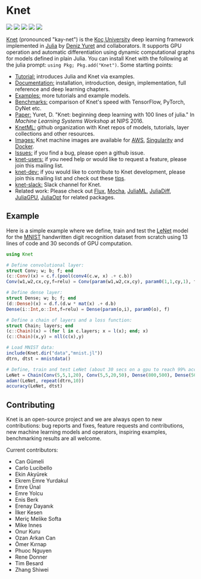 # Knet

[![](https://img.shields.io/badge/docs-latest-blue.svg)](https://denizyuret.github.io/Knet.jl/latest) 
[![](https://travis-ci.org/denizyuret/Knet.jl.svg?branch=master)](https://travis-ci.org/denizyuret/Knet.jl) 
[![](https://gitlab.com/JuliaGPU/Knet.jl/badges/master/pipeline.svg)](https://gitlab.com/JuliaGPU/Knet.jl/pipelines)
[![](https://coveralls.io/repos/github/denizyuret/Knet.jl/badge.svg?branch=master)](https://coveralls.io/github/denizyuret/Knet.jl?branch=master)
[![](https://codecov.io/gh/denizyuret/Knet.jl/branch/master/graph/badge.svg)](https://codecov.io/gh/denizyuret/Knet.jl)

[Knet](https://denizyuret.github.io/Knet.jl/latest) (pronounced "kay-net") is the [Koç
University](http://www.ku.edu.tr/en) deep learning framework implemented in
[Julia](http://docs.julialang.org) by [Deniz Yuret](http://www.denizyuret.com) and
collaborators.  It supports GPU operation and automatic differentiation using dynamic
computational graphs for models defined in plain Julia. You can install Knet with the 
following at the julia prompt: `using Pkg; Pkg.add("Knet")`. Some starting points:

* [Tutorial:](tutorial) 
  introduces Julia and Knet via examples.
* [Documentation:](https://denizyuret.github.io/Knet.jl/latest)
  installation, introduction, design, implementation, full reference and deep learning chapters.
* [Examples:](examples)
  more tutorials and example models.
* [Benchmarks:](http://denizyuret.github.io/Knet.jl/latest/tutorial/#Benchmarks-1)
  comparison of Knet's speed with TensorFlow, PyTorch, DyNet etc.
* [Paper:](https://goo.gl/zeUBFr)
  Yuret, D. "Knet: beginning deep learning with 100 lines of julia." In *Machine Learning Systems Workshop* at NIPS 2016.
* [KnetML:](https://github.com/KnetML)
  github organization with Knet repos of models, tutorials, layer collections and other resources.
* [Images:](http://denizyuret.github.io/Knet.jl/latest/install.html#Using-Amazon-AWS-1)
  Knet machine images are available for [AWS](http://denizyuret.github.io/Knet.jl/latest/install.html#Using-Amazon-AWS-1), [Singularity](https://github.com/KnetML/singularity-images) and [Docker](https://github.com/JuliaGPU/docker).
* [Issues:](https://github.com/denizyuret/Knet.jl/issues)
  if you find a bug, please open a github issue.
* [knet-users:](https://groups.google.com/forum/#!forum/knet-users)
  if you need help or would like to request a feature, please join this mailing list.
* [knet-dev:](https://groups.google.com/forum/#!forum/knet-dev)
  if you would like to contribute to Knet development, please join this mailing list and check out these [tips](http://denizyuret.github.io/Knet.jl/latest/install.html#Tips-for-developers-1).
* [knet-slack:](https://julialang.slack.com/messages/CDLKQ92P3/details) Slack channel for Knet.
* Related work: Please check out [Flux](https://github.com/FLuxML), [Mocha](https://github.com/pluskid/Mocha.jl), [JuliaML](https://github.com/JuliaML), [JuliaDiff](https://github.com/JuliaDiff), [JuliaGPU](https://github.com/JuliaGPU), [JuliaOpt](https://github.com/JuliaOpt) for related packages.

## Example

Here is a simple example where we define, train and test the
[LeNet](http://yann.lecun.com/exdb/lenet) model for the
[MNIST](http://yann.lecun.com/exdb/mnist) handwritten digit recognition dataset from scratch
using 13 lines of code and 30 seconds of GPU computation.

```julia
using Knet

# Define convolutional layer:
struct Conv; w; b; f; end
(c::Conv)(x) = c.f.(pool(conv4(c.w, x) .+ c.b))
Conv(w1,w2,cx,cy,f=relu) = Conv(param(w1,w2,cx,cy), param0(1,1,cy,1), f)

# Define dense layer:
struct Dense; w; b; f; end
(d::Dense)(x) = d.f.(d.w * mat(x) .+ d.b)
Dense(i::Int,o::Int,f=relu) = Dense(param(o,i), param0(o), f)

# Define a chain of layers and a loss function:
struct Chain; layers; end
(c::Chain)(x) = (for l in c.layers; x = l(x); end; x)
(c::Chain)(x,y) = nll(c(x),y)

# Load MNIST data:
include(Knet.dir("data","mnist.jl"))
dtrn, dtst = mnistdata()

# Define, train and test LeNet (about 30 secs on a gpu to reach 99% accuracy)
LeNet = Chain(Conv(5,5,1,20), Conv(5,5,20,50), Dense(800,500), Dense(500,10,identity))
adam!(LeNet, repeat(dtrn,10))
accuracy(LeNet, dtst)
```

## Contributing

Knet is an open-source project and we are always open to new contributions: bug reports and
fixes, feature requests and contributions, new machine learning models and operators,
inspiring examples, benchmarking results are all welcome.

Current contributors:

  * Can Gümeli
  * Carlo Lucibello
  * Ekin Akyürek
  * Ekrem Emre Yurdakul
  * Emre Ünal
  * Emre Yolcu
  * Enis Berk
  * Erenay Dayanık
  * İlker Kesen
  * Meriç Melike Softa
  * Mike Innes
  * Onur Kuru
  * Ozan Arkan Can
  * Ömer Kırnap
  * Phuoc Nguyen
  * Rene Donner
  * Tim Besard
  * Zhang Shiwei
